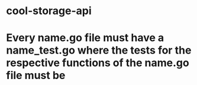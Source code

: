 # cool-storage-api

# Every name.go file must have a name_test.go where the tests for the respective functions of the name.go file must be